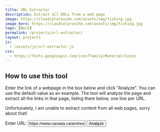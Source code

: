 ```yaml
---
title: URL Extractor
description: Extract all URLs from a web page
image: https://claudielarouche.com/assets/img/fishing.jpg
image_hero: https://claudielarouche.com/assets/img/fishing.jpg
tags: [Work]
permalink: /projects/url-extractor/
layout: projects
js: 
  - /assets/js/url-extractor.js
css: 
  - https://fonts.googleapis.com/icon?family=Material+Icons
---
```


## How to use this tool

Enter the link of a webpage in the box below and click "Analyze". You can use the default value as an example. The tool will analyze the page and extract all the links in that page, listing them below, one line per URL.  

Unfortunately, I am unable to extract content from all web pages, sorry about that!


<label for="urlInput">Enter URL:</label>
<input type="text" id="urlInput" value="https://www.canada.ca/en/treasury-board-secretariat/services/departmental-performance-reports/2023-24-departmental-results-reports.html">
<button onclick="analyze()">Analyze</button>
<div id="result"></div>





